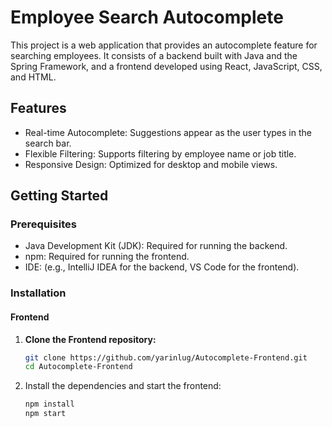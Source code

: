 # Employee Search Autocomplete

This project is a web application that provides an autocomplete feature for searching employees. It consists of a backend built with Java and the Spring Framework, 
and a frontend developed using React, JavaScript, CSS, and HTML.

## Features

- Real-time Autocomplete: Suggestions appear as the user types in the search bar.
- Flexible Filtering: Supports filtering by employee name or job title.
- Responsive Design: Optimized for desktop and mobile views.

## Getting Started

### Prerequisites

- Java Development Kit (JDK): Required for running the backend.
- npm: Required for running the frontend.
- IDE: (e.g., IntelliJ IDEA for the backend, VS Code for the frontend).

### Installation

#### Frontend

1. **Clone the Frontend repository:**
   ```bash
   git clone https://github.com/yarinlug/Autocomplete-Frontend.git
   cd Autocomplete-Frontend

2. Install the dependencies and start the frontend:
    ```bash
   npm install
   npm start
